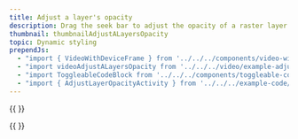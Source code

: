 ```yaml
---
title: Adjust a layer's opacity
description: Drag the seek bar to adjust the opacity of a raster layer on top of a map.
thumbnail: thumbnailAdjustALayersOpacity
topic: Dynamic styling
prependJs:
  - "import { VideoWithDeviceFrame } from '../../../components/video-with-device-frame'"
  - "import videoAdjustALayersOpacity from '../../../video/example-adjustalayersopacity.mp4'"
  - "import ToggleableCodeBlock from '../../../components/toggleable-code-block'"
  - "import { AdjustLayerOpacityActivity } from '../../../example-code/AdjustLayerOpacityActivity.js'"
---
```


{{
  <VideoWithDeviceFrame 
    videoFile={videoAdjustALayersOpacity}
    rotation="horizontal"
    device="pixel-2"
  />
}}

<!-- Any notes about this example would go here.  -->

{{
  <ToggleableCodeBlock 
    codeSnippet={AdjustLayerOpacityActivity}
  />
}}
